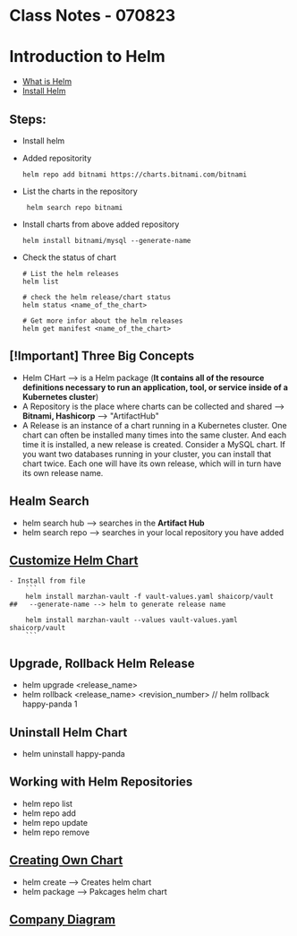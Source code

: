 # Class Notes - 070823

# Introduction to Helm
- [What is Helm](https://helm.sh/docs/helm/helm/)
- [Install Helm](https://helm.sh/docs/intro/install/)

## Steps:
- Install helm 
- Added repositority 
    ```
    helm repo add bitnami https://charts.bitnami.com/bitnami
    ```
- List the charts in the repository
    ```
     helm search repo bitnami
    ```
- Install charts from above added repository
    ```
    helm install bitnami/mysql --generate-name
    ```

- Check the status of chart
    ```
    # List the helm releases
    helm list 

    # check the helm release/chart status
    helm status <name_of_the_chart>

    # Get more infor about the helm releases
    helm get manifest <name_of_the_chart>
    ```

## [!Important] **Three Big Concepts**
- Helm CHart --> is a Helm package (**It contains all of the resource definitions necessary to run an application, tool, or service inside of a Kubernetes cluster**)
- A Repository is the place where charts can be collected and shared --> **Bitnami, Hashicorp** --> "ArtifactHub"
- A Release is an instance of a chart running in a Kubernetes cluster. One chart can often be installed many times into the same cluster. And each time it is installed, a new release is created. Consider a MySQL chart. If you want two databases running in your cluster, you can install that chart twice. Each one will have its own release, which will in turn have its own release name.


## Healm Search 
- helm search hub  --> searches in the **Artifact Hub**
- helm search repo --> searches in your local repository you have added

## [Customize Helm Chart](https://helm.sh/docs/intro/using_helm/#customizing-the-chart-before-installing)
    - Install from file
        ```
        helm install marzhan-vault -f vault-values.yaml shaicorp/vault        ##   --generate-name --> helm to generate release name

        helm install marzhan-vault --values vault-values.yaml shaicorp/vault 
        ```
## Upgrade, Rollback Helm Release
- helm upgrade <release_name>
- helm rollback <release_name> <revision_number>  // helm rollback happy-panda 1


## Uninstall Helm Chart
- helm uninstall happy-panda

## Working with Helm Repositories
- helm repo list 
- helm repo add 
- helm repo update 
- helm repo remove

## [Creating Own Chart](https://helm.sh/docs/intro/using_helm/#creating-your-own-charts)
- helm create <name>        --> Creates helm chart 
- helm package <name>       --> Pakcages helm chart 

## [Company Diagram](https://app.diagrams.net/)